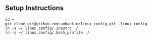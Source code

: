 ## Setup Instructions
```
cd ~
git clone git@github.com:amhankin/linux_config.git .linux_config
ln -s ~/.linux_config/.inputrc ./
ln -s ~/.linux_config/.bash_profile ./
```
